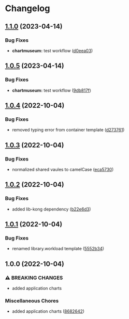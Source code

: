 # Changelog

## [1.1.0](https://github.com/ptonini/helm-charts/compare/chartmuseum-v1.0.5...chartmuseum-v1.1.0) (2023-04-14)


### Bug Fixes

* **chartmuseum:** test workflow ([d0eea03](https://github.com/ptonini/helm-charts/commit/d0eea03e2fe8c22521f6601465dbcb21161910ea))

## [1.0.5](https://github.com/ptonini/helm-charts/compare/chartmuseum-v1.0.4...chartmuseum-v1.0.5) (2023-04-14)


### Bug Fixes

* **chartmuseum:** test workflow ([9db817f](https://github.com/ptonini/helm-charts/commit/9db817f053c05a0642a393ce1ab35ff07f7a145e))

## [1.0.4](https://github.com/ptonini/helm-charts/compare/chartmuseum-v1.0.3...chartmuseum-v1.0.4) (2022-10-04)


### Bug Fixes

* removed typing error from container template ([d273761](https://github.com/ptonini/helm-charts/commit/d2737611de5010e9c4da27c326e7672f7509ec8c))

## [1.0.3](https://github.com/ptonini/helm-charts/compare/chartmuseum-v1.0.2...chartmuseum-v1.0.3) (2022-10-04)


### Bug Fixes

* normalized shared vaules to camelCase ([eca5730](https://github.com/ptonini/helm-charts/commit/eca5730cd50a1cd4b2d8226f54046b0bba4e5a86))

## [1.0.2](https://github.com/ptonini/helm-charts/compare/chartmuseum-v1.0.1...chartmuseum-v1.0.2) (2022-10-04)


### Bug Fixes

* added lib-kong dependency ([b22e6d3](https://github.com/ptonini/helm-charts/commit/b22e6d3c3f384a0216a920257cedf8e95c0873ed))

## [1.0.1](https://github.com/ptonini/helm-charts/compare/chartmuseum-v1.0.0...chartmuseum-v1.0.1) (2022-10-04)


### Bug Fixes

* renamed library.workload template ([5552b34](https://github.com/ptonini/helm-charts/commit/5552b34e36cb8dc2f2d52d8b54a08249bcc72fe4))

## 1.0.0 (2022-10-04)


### ⚠ BREAKING CHANGES

* added application charts

### Miscellaneous Chores

* added application charts ([8682642](https://github.com/ptonini/helm-charts/commit/86826429ed0828423670eab75efff25ef7e31924))
